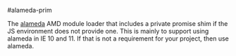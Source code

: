 #alameda-prim

The [alameda](https://github.com/requirejs/alameda) AMD module loader that includes a private promise shim if the JS environment does not provide one. This is mainly to support using alameda in IE 10 and 11. If that is not a requirement for your project, then use alameda.
